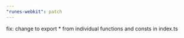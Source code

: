 ```yaml
---
"runes-webkit": patch
---
```


fix: change to export * from individual functions and consts in index.ts